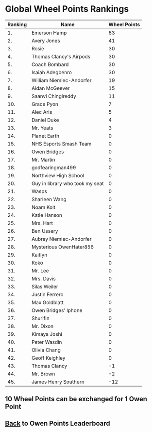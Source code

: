 # Global Wheel Points Rankings

|Ranking|Name|Wheel Points|
| ----------- | ----------- | ----------- |
|1.|Emerson Hamp|63|
|2.|Avery Jones|41|
|3.|Rosie|30|
|4.|Thomas Clancy's Airpods|30|
|5.|Coach Bombard|30|
|6.|Isaiah Adegbenro|30|
|7.|William Niemiec-Andorfer|19|
|8.|Aidan McGeever|15|
|9.|Saanvi Chingireddy|11|
|10.|Grace Pyon|7|
|11.|Alec Aris|5|
|12.|Daniel Duke|4|
|13.|Mr. Yeats|3|
|14.|Planet Earth|0|
|15.|NHS Esports Smash Team|0|
|16.|Owen Bridges|0|
|17.|Mr. Martin|0|
|18.|godfearingman499|0|
|19.|Northview High School|0|
|20.|Guy in library who took my seat|0|
|21.|Wasps|0|
|22.|Sharleen Wang|0|
|23.|Noam Kolt|0|
|24.|Katie Hanson|0|
|25.|Mrs. Hart|0|
|26.|Ben Ussery|0|
|27.|Aubrey Niemiec-Andorfer|0|
|28.|Mysterious OwenHater856|0|
|29.|Kaitlyn|0|
|30.|Koko|0|
|31.|Mr. Lee|0|
|32.|Mrs. Davis|0|
|33.|Silas Weiler|0|
|34.|Justin Ferrero|0|
|35.|Max Goldblatt|0|
|36.|Owen Bridges' Iphone|0|
|37.|Shurifin|0|
|38.|Mr. Dixon|0|
|39.|Kimaya Joshi|0|
|40.|Peter Wasdin|0|
|41.|Olivia Chang|0|
|42.|Geoff Keighley|0|
|43.|Thomas Clancy|-1|
|44.|Mr. Brown|-2|
|45.|James Henry Southern|-12|

## 10 Wheel Points can be exchanged for 1 Owen Point

## [Back](../) to Owen Points Leaderboard